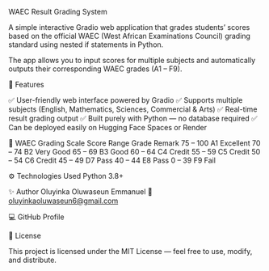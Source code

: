 WAEC Result Grading System

A simple interactive Gradio web application that grades students’ scores based on the official WAEC (West African Examinations Council) grading standard using nested if statements in Python.

The app allows you to input scores for multiple subjects and automatically outputs their corresponding WAEC grades (A1 – F9).

🧠 Features

✅ User-friendly web interface powered by Gradio
✅ Supports multiple subjects (English, Mathematics, Sciences, Commercial & Arts)
✅ Real-time result grading output
✅ Built purely with Python — no database required
✅ Can be deployed easily on Hugging Face Spaces or Render

📘 WAEC Grading Scale
Score Range	Grade	Remark
75 – 100	A1	Excellent
70 – 74	B2	Very Good
65 – 69	B3	Good
60 – 64	C4	Credit
55 – 59	C5	Credit
50 – 54	C6	Credit
45 – 49	D7	Pass
40 – 44	E8	Pass
0 – 39	F9	Fail

⚙️ Technologies Used
Python 3.8+


✨ Author
Oluyinka Oluwaseun Emmanuel
📧 oluyinkaoluwaseun6@gmail.com

💻 GitHub Profile

🪪 License

This project is licensed under the MIT License — feel free to use, modify, and distribute.
